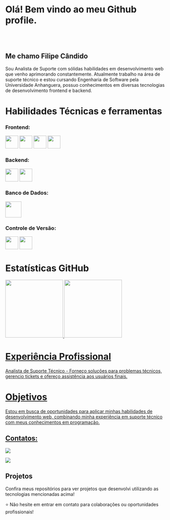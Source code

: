 # Olá! Bem vindo ao meu Github profile.
</br>
</br>



## Me chamo Filipe Cândido
Sou Analista de Suporte com sólidas habilidades em desenvolvimento web que venho aprimorando constantemente. Atualmente trabalho na área de suporte técnico e estou cursando Engenharia de Software pela Universidade Anhanguera, possuo conhecimentos em diversas tecnologias de desenvolvimento frontend e backend.

# Habilidades Técnicas e ferramentas

### Frontend: 
<img src="https://cdn.jsdelivr.net/gh/devicons/devicon@latest/icons/html5/html5-original.svg" width="40" height="40" /> <img src="https://cdn.jsdelivr.net/gh/devicons/devicon@latest/icons/css3/css3-original.svg" width="40" height="40" /> <img src="https://cdn.jsdelivr.net/gh/devicons/devicon@latest/icons/javascript/javascript-original.svg" width="40" height="40" /> <img src="https://cdn.jsdelivr.net/gh/devicons/devicon@latest/icons/react/react-original.svg" width="40" height="40" />
          

### Backend:
<img src="https://cdn.jsdelivr.net/gh/devicons/devicon@latest/icons/java/java-original.svg" width="40" height="40"  />

<img src="https://cdn.jsdelivr.net/gh/devicons/devicon@latest/icons/spring/spring-original.svg" width="40" height="40"  />
          
### Banco de Dados:

<img src="https://cdn.jsdelivr.net/gh/devicons/devicon@latest/icons/postgresql/postgresql-original-wordmark.svg" width="50" height="50" />
          
          
### Controle de Versão:                                               
<img loading="lazy" src="https://cdn.jsdelivr.net/gh/devicons/devicon/icons/git/git-original.svg" width="40" height="40"/> <img src="https://cdn.jsdelivr.net/gh/devicons/devicon@latest/icons/github/github-original.svg" width="40" height="40" />

          

# Estatísticas GitHub
<div>
<a href="https://github.com/filipecrodrigues">
<img loading="lazy" height="180em" src="https://github-readme-stats.vercel.app/api/top-langs/?username=filipecrodrigues&layout=compact&langs_count=7&theme=dracula"/>
<img loading="lazy" height="180em" src="https://github-readme-stats.vercel.app/api?username=filipecrodrigues&show_icons=true&theme=dracula&include_all_commits=true&count_private=true"/>
</div>

# Experiência Profissional

Analista de Suporte Técnico - Forneço soluções para problemas técnicos, gerencio tickets e ofereço assistência aos usuários finais.

# Objetivos
Estou em busca de oportunidades para aplicar minhas habilidades de desenvolvimento web, combinando minha experiência em suporte técnico com meus conhecimentos em programação.
## Contatos:

<div>

<a href = "mailto:filipe.candido.rodrigues@gmail.com"><img loading="lazy" src="https://img.shields.io/badge/Gmail-D14836?style=for-the-badge&logo=gmail&logoColor=white" target="_blank"></a>

<a href="https://www.linkedin.com/in/filipe-cândido-283658184" target="_blank"><img loading="lazy" src="https://img.shields.io/badge/-LinkedIn-%230077B5?style=for-the-badge&logo=linkedin&logoColor=white" target="_blank"></a>   
</div>

## Projetos
Confira meus repositórios para ver projetos que desenvolvi utilizando as tecnologias mencionadas acima!

⭐ Não hesite em entrar em contato para colaborações ou oportunidades profissionais!
